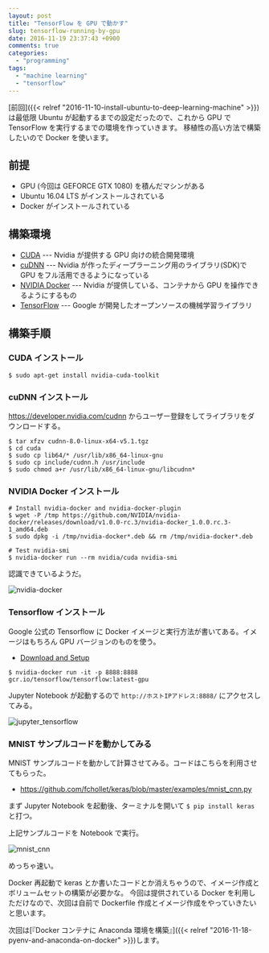 ```yaml
---
layout: post
title: "TensorFlow を GPU で動かす"
slug: tensorflow-running-by-gpu
date: 2016-11-19 23:37:43 +0900
comments: true
categories:
  - "programming"
tags:
  - "machine learning"
  - "tensorflow"
---
```


[前回]({{< relref "2016-11-10-install-ubuntu-to-deep-learning-machine" >}})は最低限 Ubuntu が起動するまでの設定だったので、これから GPU で TensorFlow を実行するまでの環境を作っていきます。
移植性の高い方法で構築したいので Docker を使います。

## 前提
- GPU (今回は GEFORCE GTX 1080) を積んだマシンがある
- Ubuntu 16.04 LTS がインストールされている
- Docker がインストールされている

## 構築環境
- [CUDA](https://ja.wikipedia.org/wiki/CUDA) --- Nvidia が提供する GPU 向けの統合開発環境
- [cuDNN](https://developer.nvidia.com/cudnn) --- Nvidia が作ったディープラーニング用のライブラリ(SDK)で GPU をフル活用できるようになっている
- [NVIDIA Docker](https://github.com/NVIDIA/nvidia-docker) --- Nvidia が提供している、コンテナから GPU を操作できるようにするもの
- [TensorFlow](https://www.tensorflow.org/) --- Google が開発したオープンソースの機械学習ライブラリ

## 構築手順

### CUDA インストール
```
$ sudo apt-get install nvidia-cuda-toolkit
```

### cuDNN インストール
https://developer.nvidia.com/cudnn からユーザー登録をしてライブラリをダウンロードする。

```
$ tar xfzv cudnn-8.0-linux-x64-v5.1.tgz
$ cd cuda
$ sudo cp lib64/* /usr/lib/x86_64-linux-gnu
$ sudo cp include/cudnn.h /usr/include
$ sudo chmod a+r /usr/lib/x86_64-linux-gnu/libcudnn*
```

### NVIDIA Docker インストール
```
# Install nvidia-docker and nvidia-docker-plugin
$ wget -P /tmp https://github.com/NVIDIA/nvidia-docker/releases/download/v1.0.0-rc.3/nvidia-docker_1.0.0.rc.3-1_amd64.deb
$ sudo dpkg -i /tmp/nvidia-docker*.deb && rm /tmp/nvidia-docker*.deb

# Test nvidia-smi
$ nvidia-docker run --rm nvidia/cuda nvidia-smi
```

認識できているようだ。

![nvidia-docker](https://i.gyazo.com/91166d8447efd8d74b646c7fd33d3844.png)

### Tensorflow インストール
Google 公式の Tensorflow に Docker イメージと実行方法が書いてある。イメージはもちろん GPU バージョンのものを使う。

- [Download and Setup](https://www.tensorflow.org/versions/master/get_started/os_setup.html#docker-installation)

```
$ nvidia-docker run -it -p 8888:8888 gcr.io/tensorflow/tensorflow:latest-gpu
```

Jupyter Notebook が起動するので `http://ホストIPアドレス:8888/` にアクセスしてみる。

![jupyter_tensorflow](https://i.gyazo.com/dd4f9bcc4d7af38aba37d45439ea30b5.png)

### MNIST サンプルコードを動かしてみる
MNIST サンプルコードを動かして計算させてみる。コードはこちらを利用させてもらった。

- https://github.com/fchollet/keras/blob/master/examples/mnist_cnn.py

まず Jupyter Notebook を起動後、ターミナルを開いて `$ pip install keras` と打つ。

上記サンプルコードを Notebook で実行。

![mnist_cnn](https://i.gyazo.com/36869691dcff0e0264b34b51cdb8a1e2.png)

めっちゃ速い。

Docker 再起動で keras とか書いたコードとか消えちゃうので、イメージ作成とボリュームセットの構築が必要かな。
今回は提供されている Docker を利用しただけなので、次回は自前で Dockerfile 作成とイメージ作成をやっていきたいと思います。

次回は[『Docker コンテナに Anaconda 環境を構築』]({{< relref "2016-11-18-pyenv-and-anaconda-on-docker" >}})します。
